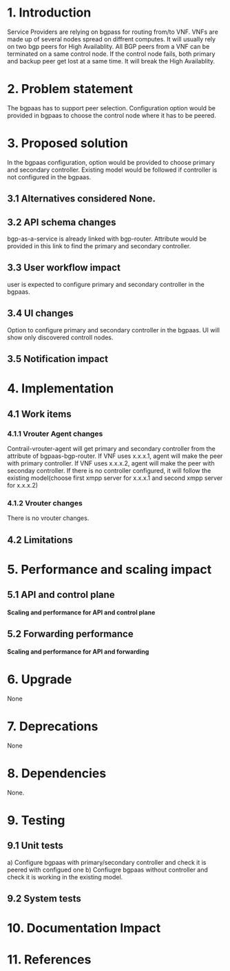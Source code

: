 # 1. Introduction
Service Providers are relying on bgpass for routing from/to VNF.
VNFs are made up of several nodes spread on diffrent computes.
It will usually rely on two bgp peers for High Availablity.
All BGP peers from a VNF can be terminated on a same control node.
If the control node fails, both primary and backup peer get lost at
a same time. It will break the High Availablity.

# 2. Problem statement
The bgpaas has to support peer selection.
Configuration option would be provided in bgpaas to choose the control
node where it has to be peered.

# 3. Proposed solution
In the bgpaas configuration, option would be provided to choose
primary and secondary controller. Existing model would be followed
if controller is not configured in the bgpaas.

## 3.1 Alternatives considered None.

## 3.2 API schema changes
bgp-as-a-service is already linked with bgp-router. Attribute would be provided
in this link to find the primary and secondary controller.

## 3.3 User workflow impact
user is expected to configure primary and secondary controller in the bgpaas.

## 3.4 UI changes
Option to configure primary and secondary controller in the bgpaas.
UI will show only discovered controll nodes.

## 3.5 Notification impact

# 4. Implementation

## 4.1 Work items

### 4.1.1 Vrouter Agent changes
Contrail-vrouter-agent will get primary and secondary controller from
the attribute of bgpaas-bgp-router. If VNF uses x.x.x.1, agent will
make the peer with primary controller. If VNF uses x.x.x.2, agent will
make the peer with seconday controller. If there is no controller
configured, it will follow the existing model(choose first xmpp server for
x.x.x.1 and second xmpp server for x.x.x.2)

### 4.1.2 Vrouter changes
There is no vrouter changes.

## 4.2 Limitations

# 5. Performance and scaling impact
## 5.1 API and control plane
#### Scaling and performance for API and control plane

## 5.2 Forwarding performance
#### Scaling and performance for API and forwarding

# 6. Upgrade
None

# 7. Deprecations
None

# 8. Dependencies
None.

# 9. Testing
## 9.1 Unit tests
a) Configure bgpaas with primary/secondary controller and check it is peered with configued one
b) Confiugre bgpaas without controller and check it is working in the existing model.

## 9.2 System tests

# 10. Documentation Impact

# 11. References
